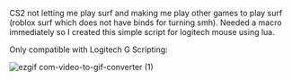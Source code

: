 CS2 not letting me play surf and making me play other games to play surf (roblox surf which does not have binds for turning smh). Needed a macro immediately so I created this simple script for logitech mouse using lua.

Only compatible with Logitech G Scripting:


![ezgif com-video-to-gif-converter (1)](https://github.com/Kurromori/MACROS-FOR-SURFING-LEFT-RIGHT-TURN/assets/80442790/9b044339-375f-4b04-bcc2-64114677146a)
